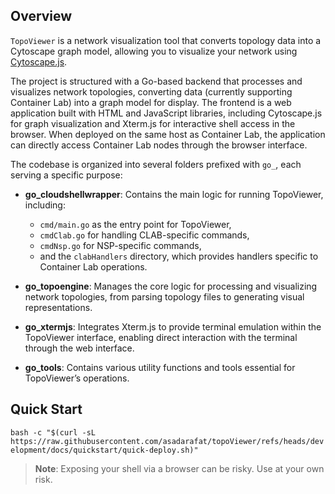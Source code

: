 ## Overview

`TopoViewer` is a network visualization tool that converts topology data into a Cytoscape graph model, allowing you to visualize your network using [Cytoscape.js](https://js.cytoscape.org).

The project is structured with a Go-based backend that processes and visualizes network topologies, converting data (currently supporting Container Lab) into a graph model for display. The frontend is a web application built with HTML and JavaScript libraries, including Cytoscape.js for graph visualization and Xterm.js for interactive shell access in the browser. When deployed on the same host as Container Lab, the application can directly access Container Lab nodes through the browser interface.

The codebase is organized into several folders prefixed with `go_`, each serving a specific purpose:

- **go_cloudshellwrapper**: Contains the main logic for running TopoViewer, including:
  - `cmd/main.go` as the entry point for TopoViewer,
  - `cmdClab.go` for handling CLAB-specific commands,
  - `cmdNsp.go` for NSP-specific commands,
  - and the `clabHandlers` directory, which provides handlers specific to Container Lab operations.

- **go_topoengine**: Manages the core logic for processing and visualizing network topologies, from parsing topology files to generating visual representations.

- **go_xtermjs**: Integrates Xterm.js to provide terminal emulation within the TopoViewer interface, enabling direct interaction with the terminal through the web interface.

- **go_tools**: Contains various utility functions and tools essential for TopoViewer’s operations.


## Quick Start
`bash -c "$(curl -sL https://raw.githubusercontent.com/asadarafat/topoViewer/refs/heads/development/docs/quickstart/quick-deploy.sh)"`

> **Note**: Exposing your shell via a browser can be risky. Use at your own risk.

